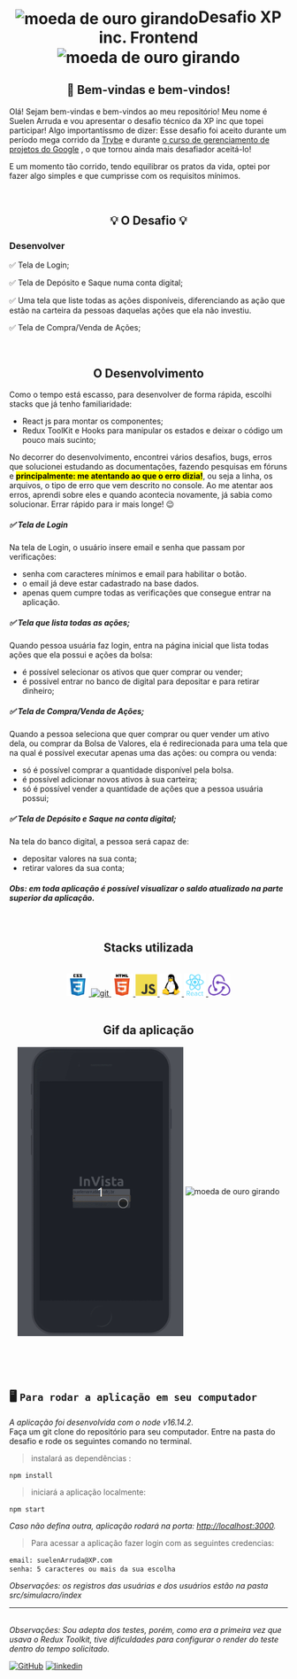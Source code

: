 <h1 align="center"> <img src="https://media2.giphy.com/media/LltlvoNClpOdbJggXP/giphy.gif" alt="moeda de ouro girando"  width="200" align="center"/>Desafio XP inc.  Frontend <img src="https://media2.giphy.com/media/LltlvoNClpOdbJggXP/giphy.gif" alt="moeda de ouro girando"  width="200" align="center"/></h1>


<h2 align="center"> 👋 Bem-vindas e bem-vindos! </h2>

Olá! Sejam bem-vindas e bem-vindos ao meu repositório! Meu nome é Suelen Arruda e vou apresentar o desafio  técnico da XP inc que topei participar! 
Algo importantíssmo de dizer: Esse desafio foi aceito durante um período mega corrido da <a  href="https://www.betrybe.com/"  rel="noreferrer">Trybe</a> e durante  <a  href="https://www.coursera.org/professional-certificates/gestao-de-projetos-do-google"  rel="noreferrer">o curso de gerenciamento de projetos do Google</a> , o que tornou ainda mais desafiador aceitá-lo!

E um momento tão corrido, tendo equilibrar os pratos da vida, optei por fazer algo simples e que cumprisse com os requisitos mínimos. 

<br/>

<h2 align="center"> 💡 O Desafio 💡 </h2>

### Desenvolver

✅ Tela de Login;

✅ Tela de Depósito e Saque numa conta digital;

✅ Uma tela que liste todas as ações disponíveis, diferenciando as ação que estão na carteira da pessoas daquelas ações que ela não investiu.

✅ Tela de Compra/Venda de Ações;



<br/>


<h2 align="center"> O Desenvolvimento </h2>

 Como o tempo está escasso, para desenvolver de forma rápida, escolhi stacks que já tenho familiaridade:<br/>
 - React js para montar os componentes;
 - Redux ToolKit e Hooks para manipular os estados e deixar o código um pouco mais sucinto;
 
No decorrer do desenvolvimento, encontrei vários desafios, bugs, erros que solucionei estudando as documentações, fazendo pesquisas em fóruns e <mark>**principalmente: me atentando ao que o erro dizia!**</mark>, ou seja a linha, os arquivos, o tipo de erro que vem descrito no console. Ao me atentar aos erros, aprendi sobre eles e quando acontecia novamente, já sabia como solucionar. Errar rápido para ir mais longe! 😉

##### ✅ Tela de Login
 Na tela de Login, o usuário insere email e senha que passam por verificações:
   - senha com caracteres mínimos e email para habilitar o botão.
   - o email já deve estar cadastrado na base dados.
   - apenas quem cumpre todas as verificações que consegue entrar na aplicação.

##### ✅ Tela que lista todas as ações;
Quando pessoa usuária faz login, entra na página inicial que lista todas ações que ela possui e ações da bolsa:
   - é possível selecionar os ativos que quer comprar ou vender;
   - é possivel entrar no banco de digital para depositar e para retirar dinheiro;
   
##### ✅ Tela de Compra/Venda de Ações; 
Quando a pessoa seleciona que quer comprar ou quer vender um ativo dela,  ou comprar da Bolsa de Valores, ela é redirecionada para uma tela que na qual é possível executar apenas uma das ações: ou compra ou venda:
  - só é possível comprar a quantidade disponível pela bolsa. 
  - é possível adicionar novos ativos à sua carteira;
  - só é possível vender a quantidade de ações que a pessoa usuária possui;

##### ✅ Tela de Depósito e Saque na conta digital;
Na tela do banco digital, a pessoa será capaz de:
   - depositar valores na sua conta;
   - retirar valores da sua conta;

##### _Obs: em toda aplicação é possível visualizar o saldo atualizado na parte superior da aplicação._ 
<br>

<h2 align="center"> Stacks utilizada </h2>


<br>

<div align="center"> 
  
   <a href="https://www.w3schools.com/css/" target="_blank" rel="noreferrer">
     <img src="https://raw.githubusercontent.com/devicons/devicon/master/icons/css3/css3-original-wordmark.svg" alt="css3" width="40" height="40"/>
  </a>

  <a href="https://git-scm.com/" target="_blank" rel="noreferrer">
    <img src="https://www.vectorlogo.zone/logos/git-scm/git-scm-icon.svg" alt="git" width="40" height="40"/>
  </a> 

  <a href="https://www.w3.org/html/" target="_blank" rel="noreferrer"> 
   <img src="https://raw.githubusercontent.com/devicons/devicon/master/icons/html5/html5-original-wordmark.svg" alt="html5" width="40" height="40"/>
  </a>

  <a href="https://developer.mozilla.org/en-US/docs/Web/JavaScript" target="_blank" rel="noreferrer"> 
   <img src="https://raw.githubusercontent.com/devicons/devicon/master/icons/javascript/javascript-original.svg" alt="javascript" width="40" height="40"/>
  </a> 


  <a href="https://www.linux.org/" target="_blank" rel="noreferrer">
    <img src="https://raw.githubusercontent.com/devicons/devicon/master/icons/linux/linux-original.svg" alt="linux" width="40" height="40"/>
  </a>

   <a href="https://reactjs.org/" target="_blank" rel="noreferrer">
    <img src="https://raw.githubusercontent.com/devicons/devicon/master/icons/react/react-original-wordmark.svg" alt="react" width="40" height="40"/>
   </a> 

  <a href="https://redux.js.org" target="_blank" rel="noreferrer">
    <img src="https://raw.githubusercontent.com/devicons/devicon/master/icons/redux/redux-original.svg" alt="redux" width="40" height="40"/>
  </a>

</div>
 <br/>
 
 <h2 align="center"> Gif da aplicação </h2>
  
  <p align="center">
    <img src="https://github.com/onyrius/XP-desafio-Frontend/blob/1a53d6079ea3f5354f6021b568cb9ce3937a05fc/desafioXP_tela_pequena.gif" alt="moeda de ouro girando"  width="300" align="center"/>

   <img src="https://github.com/onyrius/XP-desafio-Frontend/blob/d3047a1410141d8f1008df205f2d4b1726945396/desafio_XP_tela_web.gif" alt="moeda de ouro girando"  width="700" align="center"/>

</p>

<br/>
<br/>
<br/>

## 🖥️ `Para rodar a aplicação em seu computador` 

_A aplicação foi desenvolvida com o node v16.14.2._ <br/>
Faça um git clone do repositório para seu computador. Entre na pasta do desafio e rode os seguintes comando no terminal.


> instalará as dependências :
```
npm install
```  


> iniciará a aplicação localmente:

```
npm start
```  

_Caso não defina outra, aplicação rodará  na porta:
[http://localhost:3000](http://localhost:3000)._


> Para acessar a aplicação fazer login com as seguintes credencias:

```
email: suelenArruda@XP.com
senha: 5 caracteres ou mais da sua escolha
```

_Observações: os registros das usuárias e dos usuários estão na pasta src/simulacro/index_ 


<!-- ### 3 - `npm test`

Caso queria rodar os testes.  -->





 ---
 <br/>
 <em>Observações: Sou adepta dos testes, porém, como era a primeira vez que usava o Redux Toolkit, tive dificuldades para configurar o render do teste dentro do tempo solicitado.</em>

[![GitHub](https://img.shields.io/badge/github-%23121011.svg?style=for-the-badge&logo=github&logoColor=white)](https://github.com/onyrius)
[![linkedin](https://img.shields.io/badge/linkedin-0A66C2?style=for-the-badge&logo=linkedin&logoColor=white)](https://www.linkedin.com/in/suelen-arruda/)
